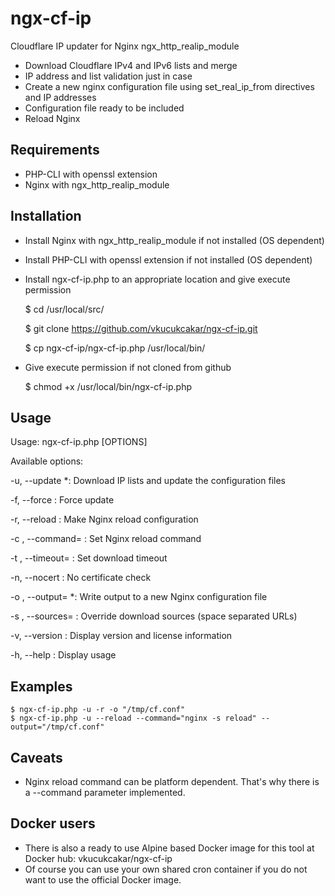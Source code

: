 # ngx-cf-ip

Cloudflare IP updater for Nginx ngx_http_realip_module

* Download Cloudflare IPv4 and IPv6 lists and merge
* IP address and list validation just in case
* Create a new nginx configuration file using set_real_ip_from directives and IP addresses
* Configuration file ready to be included
* Reload Nginx


## Requirements

* PHP-CLI with openssl extension
* Nginx with ngx_http_realip_module


## Installation

* Install Nginx with ngx_http_realip_module if not installed (OS dependent)

* Install PHP-CLI with openssl extension if not installed (OS dependent)

* Install ngx-cf-ip.php to an appropriate location and give execute permission

	$ cd /usr/local/src/
	
	$ git clone https://github.com/vkucukcakar/ngx-cf-ip.git
	
	$ cp ngx-cf-ip/ngx-cf-ip.php /usr/local/bin/
	
* Give execute permission if not cloned from github

	$ chmod +x /usr/local/bin/ngx-cf-ip.php

## Usage

Usage: ngx-cf-ip.php [OPTIONS]

Available options:

-u, --update                       *: Download IP lists and update the configuration files

-f, --force                         : Force update

-r, --reload                        : Make Nginx reload configuration

-c <command>, --command=<command>   : Set Nginx reload command

-t <seconds>, --timeout=<seconds>   : Set download timeout

-n, --nocert                        : No certificate check

-o <filename>, --output=<filename> *: Write output to a new Nginx configuration file

-s <urls>, --sources=<urls>         : Override download sources (space separated URLs)

-v, --version                       : Display version and license information

-h, --help                          : Display usage

 
## Examples

	$ ngx-cf-ip.php -u -r -o "/tmp/cf.conf"
	$ ngx-cf-ip.php -u --reload --command="nginx -s reload" --output="/tmp/cf.conf"
	
## Caveats

* Nginx reload command can be platform dependent. That's why there is a --command parameter implemented.

## Docker users

* There is also a ready to use Alpine based Docker image for this tool at Docker hub: vkucukcakar/ngx-cf-ip
* Of course you can use your own shared cron container if you do not want to use the official Docker image.
